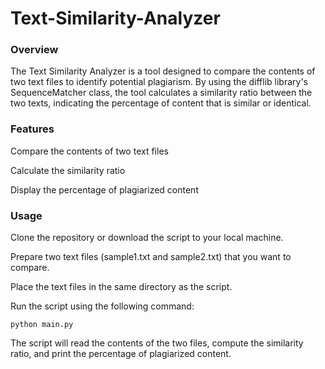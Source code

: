 # Text-Similarity-Analyzer

### Overview
The Text Similarity Analyzer is a tool designed to compare the contents of two text files to identify potential plagiarism. By using the difflib library's SequenceMatcher class, the tool calculates a similarity ratio between the two texts, indicating the percentage of content that is similar or identical.

### Features
Compare the contents of two text files

Calculate the similarity ratio

Display the percentage of plagiarized content

### Usage

Clone the repository or download the script to your local machine.

Prepare two text files (sample1.txt and sample2.txt) that you want to compare.

Place the text files in the same directory as the script.

Run the script using the following command:
```
python main.py
```
The script will read the contents of the two files, compute the similarity ratio, and print the percentage of plagiarized content.
